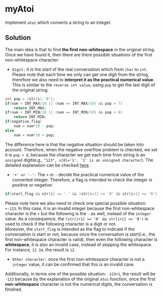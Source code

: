 # myAtoi
Implement `atoi` which converts a string to an integer.

## Solution
The main idea is that to find **the first non-whitespace** in the original string. Once we have found it, then there are there possible situations of the first non-whitespace character:
- `Digit:` it is the start of the real conversation which from `char` to `int`. Please note that each time we only can get one digit from the string, therefore we also need to **interpret it as the practical numerical value**. This is similar to the `reverse int value`, using `pop` to get the last digit of the original string:
```c
int pop = (str[i]-'0');
if(num > INT_MAX/10 || (num == INT_MAX/10) && pop > 7)
    return INT_MAX;
if(num < INT_MIN/10 || (num == INT_MIN/10) && pop > 8)
    return INT_MIN;
if(negative_flag)
    num = num*10 - pop;
else
    num = num*10 + pop;
```
The difference here is that the negative situation should be taken into account. Therefore, when the negative overflow problem is checked, we set it is `pop > 8`, because the character we get each time from string is an `unsigned` digit(e.g., `"123", s[0]='1', '1' is an unsigned character`). The detailed explanation can be checked [here](https://github.com/gzrjzcx/Leetcode/tree/dev/reverse_int).
- `'+' or '-':` The `+` or `-` decide the practical numerical value of the converted integer. Therefore, a flag is intended to check the integer is positive or negative:
```c
if(start_flag && str[i] == '-' && (str[i+1] >= '0' && str[i+1] <= '9'))
```
Please note here we also need to check one special possible situation: `+-123`.
In this case, it is an invalid integer because the first non-whitespace character is the `+` but the following is the `-` as well, instead of the `integer` value. As a consequence, the `(str[i+1] >= '0' && str[i+1] <= '9')` is used to check if the following character is a digit or not.  
Moreover, the `start_flag` is intended as the flag to indicate if the conversation is start or not, because once the conversation is start(i.e., the first non-whitespace character is valid), then even the following character is **whitespace**, it is also an invalid case, instead of skipping the whitespace. For instance, `12 34`, the result is `12`.
- `Other character:` once the first non-whitespace character is not a `integer` value, it can be confirmed that this is an invalid case.
  
Additionally, in terms one of the possible situation: `-123+1`, the result will be `-123` because by the explanation of the original `atoi` function, once the first **non-whitespace** character is not the numerical digits, the conversation is finished.


